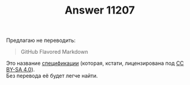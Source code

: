 ﻿---
title: "Answer 11207"
se.owner.user_id: 339283
se.owner.display_name: "nomnoms12"
se.owner.link: "https://ru.meta.stackoverflow.com/users/339283/nomnoms12"
se.answer_id: 11207
se.question_id: 11203
se.post_type: answer
se.is_accepted: True
---
<p>Предлагаю не переводить:</p>
<blockquote>
<p>GitHub Flavored Markdown</p>
</blockquote>
<p>Это название <a href="https://github.github.com/gfm/" rel="nofollow noreferrer">спецификации</a> (которая, кстати, лицензирована под <a href="https://creativecommons.org/licenses/by-sa/4.0/" rel="nofollow noreferrer">CC BY-SA 4.0</a>).<br />
Без перевода её будет легче найти.</p>
